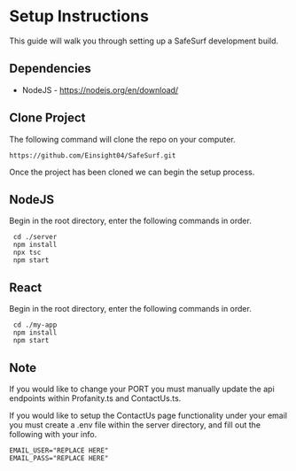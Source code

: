 ﻿# Setup Instructions

This guide will walk you through setting up a SafeSurf development build.

## Dependencies
- NodeJS - https://nodejs.org/en/download/
## Clone Project

The following command will clone the repo on your computer.

    https://github.com/Einsight04/SafeSurf.git
Once the project has been cloned we can begin the setup process.

## NodeJS
Begin in the root directory, enter the following commands in order.

     cd ./server
     npm install
     npx tsc
     npm start

## React
Begin in the root directory, enter the following commands in order.

     cd ./my-app
     npm install
     npm start
## Note
If you would like to change your PORT you must manually update the api endpoints within Profanity.ts and ContactUs.ts.

If you would like to setup the ContactUs page functionality under your email you must create a .env file within the server directory, and fill out the following with your info.

    EMAIL_USER="REPLACE HERE"
    EMAIL_PASS="REPLACE HERE"

